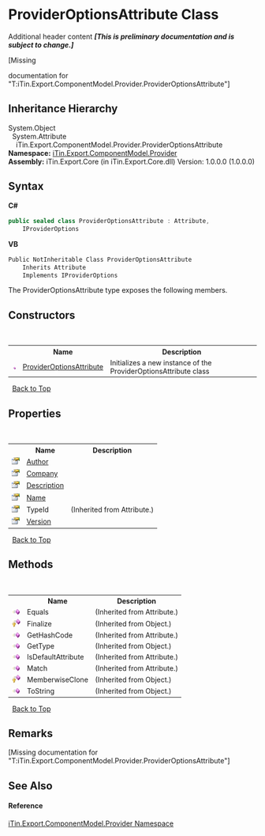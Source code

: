 # ProviderOptionsAttribute Class
Additional header content _**\[This is preliminary documentation and is subject to change.\]**_

\[Missing <summary> documentation for "T:iTin.Export.ComponentModel.Provider.ProviderOptionsAttribute"\]


## Inheritance Hierarchy
System.Object<br />&nbsp;&nbsp;System.Attribute<br />&nbsp;&nbsp;&nbsp;&nbsp;iTin.Export.ComponentModel.Provider.ProviderOptionsAttribute<br />
**Namespace:**&nbsp;<a href="723a96b5-5779-2554-cf17-05149bfcb802">iTin.Export.ComponentModel.Provider</a><br />**Assembly:**&nbsp;iTin.Export.Core (in iTin.Export.Core.dll) Version: 1.0.0.0 (1.0.0.0)

## Syntax

**C#**<br />
``` C#
public sealed class ProviderOptionsAttribute : Attribute, 
	IProviderOptions
```

**VB**<br />
``` VB
Public NotInheritable Class ProviderOptionsAttribute
	Inherits Attribute
	Implements IProviderOptions
```

The ProviderOptionsAttribute type exposes the following members.


## Constructors
&nbsp;<table><tr><th></th><th>Name</th><th>Description</th></tr><tr><td>![Public method](media/pubmethod.gif "Public method")</td><td><a href="0bfc0975-ed7f-2c00-83ef-86ff2d29c829">ProviderOptionsAttribute</a></td><td>
Initializes a new instance of the ProviderOptionsAttribute class</td></tr></table>&nbsp;
<a href="#provideroptionsattribute-class">Back to Top</a>

## Properties
&nbsp;<table><tr><th></th><th>Name</th><th>Description</th></tr><tr><td>![Public property](media/pubproperty.gif "Public property")</td><td><a href="65daf4b3-e380-453c-939a-8dc39467530f">Author</a></td><td /></tr><tr><td>![Public property](media/pubproperty.gif "Public property")</td><td><a href="30aa839c-0128-049b-2b4c-c2c8b326b3b6">Company</a></td><td /></tr><tr><td>![Public property](media/pubproperty.gif "Public property")</td><td><a href="6501b7ff-a6c7-8869-dc9f-bf19799c8bb4">Description</a></td><td /></tr><tr><td>![Public property](media/pubproperty.gif "Public property")</td><td><a href="9b67a055-f6d9-7bba-9f18-cd704a02179d">Name</a></td><td /></tr><tr><td>![Public property](media/pubproperty.gif "Public property")</td><td>TypeId</td><td> (Inherited from Attribute.)</td></tr><tr><td>![Public property](media/pubproperty.gif "Public property")</td><td><a href="9439ff2b-aad4-174a-001e-6dfd9413e3b2">Version</a></td><td /></tr></table>&nbsp;
<a href="#provideroptionsattribute-class">Back to Top</a>

## Methods
&nbsp;<table><tr><th></th><th>Name</th><th>Description</th></tr><tr><td>![Public method](media/pubmethod.gif "Public method")</td><td>Equals</td><td> (Inherited from Attribute.)</td></tr><tr><td>![Protected method](media/protmethod.gif "Protected method")</td><td>Finalize</td><td> (Inherited from Object.)</td></tr><tr><td>![Public method](media/pubmethod.gif "Public method")</td><td>GetHashCode</td><td> (Inherited from Attribute.)</td></tr><tr><td>![Public method](media/pubmethod.gif "Public method")</td><td>GetType</td><td> (Inherited from Object.)</td></tr><tr><td>![Public method](media/pubmethod.gif "Public method")</td><td>IsDefaultAttribute</td><td> (Inherited from Attribute.)</td></tr><tr><td>![Public method](media/pubmethod.gif "Public method")</td><td>Match</td><td> (Inherited from Attribute.)</td></tr><tr><td>![Protected method](media/protmethod.gif "Protected method")</td><td>MemberwiseClone</td><td> (Inherited from Object.)</td></tr><tr><td>![Public method](media/pubmethod.gif "Public method")</td><td>ToString</td><td> (Inherited from Object.)</td></tr></table>&nbsp;
<a href="#provideroptionsattribute-class">Back to Top</a>

## Remarks
\[Missing <remarks> documentation for "T:iTin.Export.ComponentModel.Provider.ProviderOptionsAttribute"\]

## See Also


#### Reference
<a href="723a96b5-5779-2554-cf17-05149bfcb802">iTin.Export.ComponentModel.Provider Namespace</a><br />